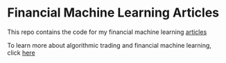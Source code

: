 # Financial Machine Learning Articles

This repo contains the code for my financial machine learning [articles](https://medium.com/@yaoleixu1996)

To learn more about algorithmic trading and financial machine learning, click [here](https://www.yaoleixu.com/quant-finance)

